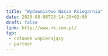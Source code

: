 ```yaml
---
title: "Wydawnictwo Nasza Ksiegarnia"
date: 2020-08-08T23:14:29+02:00
draft: false
link: http://www.nk.com.pl/
typ:
 - członek wspierający
 - partner
---
```

